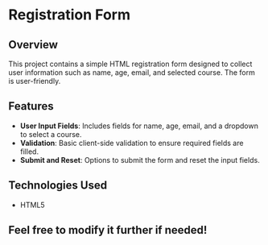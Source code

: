 # Registration Form

## Overview

This project contains a simple HTML registration form designed to collect user information such as name, age, email, and selected course. The form is user-friendly.

## Features

- **User Input Fields**: Includes fields for name, age, email, and a dropdown to select a course.
- **Validation**: Basic client-side validation to ensure required fields are filled.
- **Submit and Reset**: Options to submit the form and reset the input fields.

## Technologies Used

- HTML5

## Feel free to modify it further if needed!

